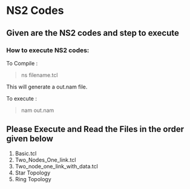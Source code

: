 # NS2 Codes

## Given are the NS2 codes and step to execute

### How to execute NS2 codes: 

To Compile : 

> ns filename.tcl

This will generate a out.nam file.

To execute : 
 
> nam out.nam


## Please Execute and Read the Files in the order given below

1. Basic.tcl
2. Two_Nodes_One_link.tcl
3. Two_node_one_link_with_data.tcl
4. Star Topology
5. Ring Topology
